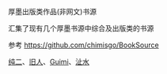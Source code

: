 厚墨出版类作品(非网文)书源

汇集了现有几个厚墨书源中综合及出版类的书源

参考 https://github.com/chimisgo/BookSource

[纯二](https://gitee.com/chuner821/houmo)、[旧人](https://gitee.com/tyj9713/BookSourceRepository)、[Guimi](https://gitee.com/halloboy/BookSourceRepository)、[沚水](https://gitee.com/gdwqsp/hm-source/)
